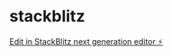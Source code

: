 # stackblitz

[Edit in StackBlitz next generation editor ⚡️](https://stackblitz.com/~/github.com/p0llus/stackblitz)